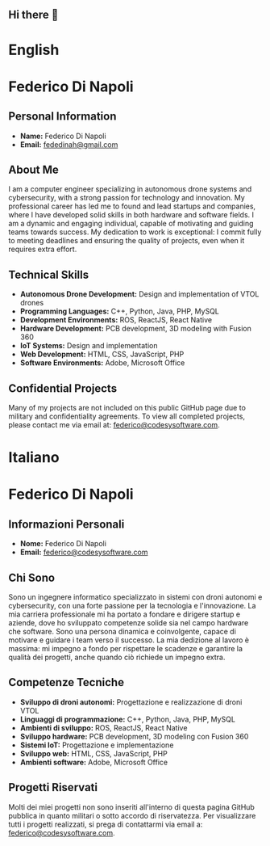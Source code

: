 ## Hi there 👋

# English

# Federico Di Napoli

## Personal Information

- **Name:** Federico Di Napoli
- **Email:** fededinah@gmail.com

## About Me

I am a computer engineer specializing in autonomous drone systems and cybersecurity, with a strong passion for technology and innovation. My professional career has led me to found and lead startups and companies, where I have developed solid skills in both hardware and software fields. I am a dynamic and engaging individual, capable of motivating and guiding teams towards success. My dedication to work is exceptional: I commit fully to meeting deadlines and ensuring the quality of projects, even when it requires extra effort.

## Technical Skills

- **Autonomous Drone Development:** Design and implementation of VTOL drones
- **Programming Languages:** C++, Python, Java, PHP, MySQL
- **Development Environments:** ROS, ReactJS, React Native
- **Hardware Development:** PCB development, 3D modeling with Fusion 360
- **IoT Systems:** Design and implementation
- **Web Development:** HTML, CSS, JavaScript, PHP
- **Software Environments:** Adobe, Microsoft Office

## Confidential Projects

Many of my projects are not included on this public GitHub page due to military and confidentiality agreements. To view all completed projects, please contact me via email at: [federico@codesysoftware.com](mailto:federico@codesysoftware.com).

# Italiano

# Federico Di Napoli

## Informazioni Personali

- **Nome:** Federico Di Napoli
- **Email:** federico@codesysoftware.com

## Chi Sono

Sono un ingegnere informatico specializzato in sistemi con droni autonomi e cybersecurity, con una forte passione per la tecnologia e l'innovazione. La mia carriera professionale mi ha portato a fondare e dirigere startup e aziende, dove ho sviluppato competenze solide sia nel campo hardware che software. Sono una persona dinamica e coinvolgente, capace di motivare e guidare i team verso il successo. La mia dedizione al lavoro è massima: mi impegno a fondo per rispettare le scadenze e garantire la qualità dei progetti, anche quando ciò richiede un impegno extra.

## Competenze Tecniche

- **Sviluppo di droni autonomi:** Progettazione e realizzazione di droni VTOL
- **Linguaggi di programmazione:** C++, Python, Java, PHP, MySQL
- **Ambienti di sviluppo:** ROS, ReactJS, React Native
- **Sviluppo hardware:** PCB development, 3D modeling con Fusion 360
- **Sistemi IoT:** Progettazione e implementazione
- **Sviluppo web:** HTML, CSS, JavaScript, PHP
- **Ambienti software:** Adobe, Microsoft Office


## Progetti Riservati

Molti dei miei progetti non sono inseriti all'interno di questa pagina GitHub pubblica in quanto militari o sotto accordo di riservatezza. Per visualizzare tutti i progetti realizzati, si prega di contattarmi via email a: [federico@codesysoftware.com](mailto:federico@codesysoftware.com).

